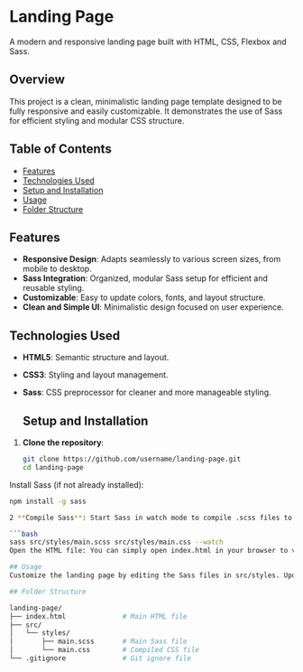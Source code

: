 # Landing Page

A modern and responsive landing page built with HTML, CSS, Flexbox and Sass.

## Overview

This project is a clean, minimalistic landing page template designed to be fully responsive and easily customizable. It demonstrates the use of Sass for efficient styling and modular CSS structure.

## Table of Contents

- [Features](#features)
- [Technologies Used](#technologies-used)
- [Setup and Installation](#setup-and-installation)
- [Usage](#usage)
- [Folder Structure](#folder-structure)

## Features

- **Responsive Design**: Adapts seamlessly to various screen sizes, from mobile to desktop.
- **Sass Integration**: Organized, modular Sass setup for efficient and reusable styling.
- **Customizable**: Easy to update colors, fonts, and layout structure.
- **Clean and Simple UI**: Minimalistic design focused on user experience.

## Technologies Used

- **HTML5**: Semantic structure and layout.
- **CSS3**: Styling and layout management.
- **Sass**: CSS preprocessor for cleaner and more manageable styling.

  ## Setup and Installation

1. **Clone the repository**:
   ```bash
   git clone https://github.com/username/landing-page.git
   cd landing-page
Install Sass (if not already installed):

 ```bash
npm install -g sass

2 **Compile Sass**: Start Sass in watch mode to compile .scss files to .css automatically:

 ```bash
sass src/styles/main.scss src/styles/main.css --watch
Open the HTML file: You can simply open index.html in your browser to view the landing page.

## Usage
Customize the landing page by editing the Sass files in src/styles. Update variables like colors, fonts, and layout settings in the main Sass file, and add additional styles as needed.

## Folder Structure

landing-page/
├── index.html              # Main HTML file
├── src/
│   └── styles/
│       ├── main.scss       # Main Sass file
│       └── main.css        # Compiled CSS file
└── .gitignore              # Git ignore file
